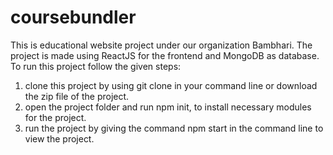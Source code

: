 # coursebundler
This is educational website project under our organization Bambhari.
The project is made using ReactJS for the frontend and MongoDB as database.
To run this project follow the given steps:
1) clone this project by using git clone in your command line or download the zip file of the project.
2) open the project folder and run npm init, to install necessary modules for the project.
3) run the project by giving the command npm start in the command line to view the project.
